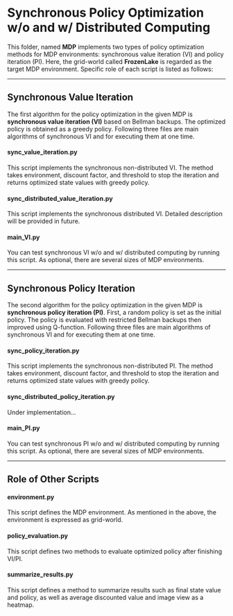 # Synchronous Policy Optimization w/o and w/ Distributed Computing

This folder, named **MDP** implements two types of policy optimization methods for MDP environments: synchronous value iteration (VI) and policy iteration (PI).
Here, the grid-world called **FrozenLake** is regarded as the target MDP environment. Specific role of each script is listed as follows:

***

## Synchronous Value Iteration

The first algorithm for the policy optimization in the given MDP is **synchronous value iteration (VI)** based on Bellman backups. 
The optimized policy is obtained as a greedy policy. Following three files are main algorithms of synchronous VI and for executing them at one time.

#### sync_value_iteration.py

This script implements the synchronous non-distributed VI. The method takes environment, discount factor, and threshold to stop the iteration and returns optimized state values with greedy policy.

#### sync_distributed_value_iteration.py

This script implements the synchronous distributed VI. Detailed description will be provided in future.

#### main_VI.py

You can test synchronous VI w/o and w/ distributed computing by running this script. As optional, there are several sizes of MDP environments.

***

## Synchronous Policy Iteration

The second algorithm for the policy optimization in the given MDP is **synchronous policy iteration (PI)**. First, a random policy is set as the initial policy.
The policy is evaluated with restricted Bellman backups then improved using Q-function. Following three files are main algorithms of synchronous VI and for executing them at one time.

#### sync_policy_iteration.py

This script implements the synchronous non-distributed PI. The method takes environment, discount factor, and threshold to stop the iteration and returns optimized state values with greedy policy.

#### sync_distributed_policy_iteration.py

Under implementation...

#### main_PI.py

You can test synchronous PI w/o and w/ distributed computing by running this script. As optional, there are several sizes of MDP environments.

***

## Role of Other Scripts

#### environment.py

This script defines the MDP environment. As mentioned in the above, the environment is expressed as grid-world. 

#### policy_evaluation.py

This script defines two methods to evaluate optimized policy after finishing VI/PI.

#### summarize_results.py

This script defines a method to summarize results such as final state value and policy, as well as average discounted value and image view as a heatmap.
